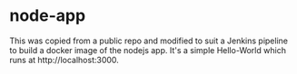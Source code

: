 # node-app

This was copied from a public repo and modified to suit a Jenkins pipeline to build a docker image of the nodejs app. It's a simple Hello-World which runs at http://localhost:3000. 
